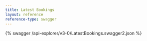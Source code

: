 ```yaml
---
title: Latest Bookings
layout: reference
reference-type: swagger
---
```




{% swagger /api-explorer/v3-0/LatestBookings.swagger2.json %}
